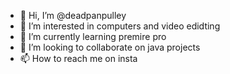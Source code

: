 - 👋 Hi, I’m @deadpanpulley
- 👀 I’m interested in computers and video edidting
- 🌱 I’m currently learning premire pro
- 💞️ I’m looking to collaborate on java projects
- 📫 How to reach me on insta

<!---
deadpanpulley/deadpanpulley is a ✨ special ✨ repository because its `README.md` (this file) appears on your GitHub profile.
You can click the Preview link to take a look at your changes.
--->
